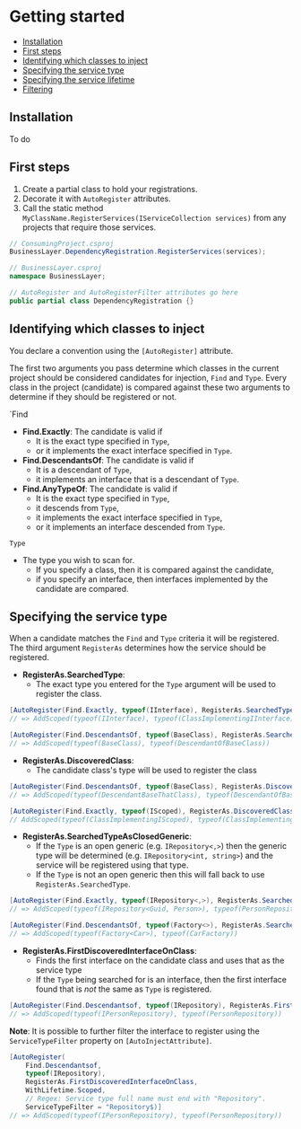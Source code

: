 # Getting started

* [Installation](#installation)
* [First steps](#first-steps)
* [Identifying which classes to inject](#search-criteria)
* [Specifying the service type](#specifying-the-service-type)
* [Specifying the service lifetime](#specifying-the-service-lifetime)
* [Filtering](#filtering)

<a name="installation"></a>
## Installation
To do

<a name="first-steps"></a>
## First steps
1. Create a partial class to hold your registrations.
1. Decorate it with `AutoRegister` attributes.
1. Call the static method `MyClassName.RegisterServices(IServiceCollection services)`
   from any projects that require those services.

```c#
// ConsumingProject.csproj
BusinessLayer.DependencyRegistration.RegisterServices(services);

// BusinessLayer.csproj
namespace BusinessLayer;

// AutoRegister and AutoRegisterFilter attributes go here
public partial class DependencyRegistration {}
```



<a id="search-criteria"></a>
## Identifying which classes to inject
You declare a convention using the `[AutoRegister]` attribute.


The first two arguments you pass determine which classes in the current project
should be considered candidates for injection, `Find` and `Type`. Every class
in the project (candidate) is compared against these two arguments to determine if
they should be registered or not.

`Find
* **Find.Exactly**: The candidate is valid if 
    * It is the exact type specified in `Type`,
    * or it implements the exact interface specified in `Type`.
* **Find.DescendantsOf**: The candidate is valid if
    * It is a descendant of `Type`,
    * it implements an interface that is a descendant of `Type`.
* **Find.AnyTypeOf**: The candidate is valid if
    * It is the exact type specified in `Type`,
    * it descends from `Type`, 
    * it implements the exact interface specified in `Type`,
    * or it implements an interface descended from `Type`.

`Type`
* The type you wish to scan for.
  * If you specify a class, then it is compared against the candidate,
  * if you specify an interface, then interfaces implemented by the candidate
    are compared.

<a id="specifying-the-service-type"></a>
## Specifying the service type
When a candidate matches the `Find` and `Type` criteria it will be registered. The
third argument `RegisterAs` determines how the service should be registered.

* **RegisterAs.SearchedType**:
    * The exact type you entered for the `Type` argument will be used to
      register the class.

```c#
[AutoRegister(Find.Exactly, typeof(IInterface), RegisterAs.SearchedType, WithLifetime.Scoped)]
// => AddScoped(typeof(IInterface), typeof(ClassImplementingIInterface))

[AutoRegister(Find.DescendantsOf, typeof(BaseClass), RegisterAs.SearchedType, WithLifetime.Scoped)]
// => AddScoped(typeof(BaseClass), typeof(DescendantOfBaseClass))
```

* **RegisterAs.DiscoveredClass**:
    * The candidate class's type will be used to register the class

```c#
[AutoRegister(Find.DescendantsOf, typeof(BaseClass), RegisterAs.DiscoveredClass, WithLifetime.Scoped)]
// => AddScoped(typeof(DescendantBaseThatClass), typeof(DescendantOfBaseClass))

[AutoRegister(Find.Exactly, typeof(IScoped), RegisterAs.DiscoveredClass, WithLifetime.Scoped)]
// AddScoped(typeof(ClassImplementingIScoped), typeof(ClassImplementingIScoped))
```

* **RegisterAs.SearchedTypeAsClosedGeneric**:
    * If the `Type` is an open generic (e.g. `IRepository<,>`) then the
      generic type will be determined (e.g. `IRepository<int, string>`) and the
      service will be registered using that type.
    * If the `Type` is not an open generic then this will
      fall back to use `RegisterAs.SearchedType`.

```c#
[AutoRegister(Find.Exactly, typeof(IRepository<,>), RegisterAs.SearchedTypeAsClosedGeneric, WithLifetime.Scoped)]
// => AddScoped(typeof(IRepository<Guid, Person>), typeof(PersonRepository))

[AutoRegister(Find.DescendantsOf, typeof(Factory<>), RegisterAs.SearchedTypeAsClosedGeneric, WithLifetime.Scoped)]
// => AddScoped(typeof(Factory<Car>), typeof(CarFactory))
```

* **RegisterAs.FirstDiscoveredInterfaceOnClass**:
    * Finds the first interface on the candidate class and uses that
      as the service type
    * If the `Type` being searched for is an interface, then the first interface
      found that is *not* the same as `Type` is registered.

```c#
[AutoRegister(Find.Descendantsof, typeof(IRepository), RegisterAs.FirstDiscoveredInterfaceOnClass, WithLifetime.Scoped)]
// => AddScoped(typeof(IPersonRepository), typeof(PersonRepository))
```

**Note**: It is possible to further filter the interface to register using the
`ServiceTypeFilter` property on `[AutoInjectAttribute]`.

```c#
[AutoRegister(
    Find.Descendantsof,
    typeof(IRepository),
    RegisterAs.FirstDiscoveredInterfaceOnClass,
    WithLifetime.Scoped,
    // Regex: Service type full name must end with "Repository".
    ServiceTypeFilter = "Repository$)]
// => AddScoped(typeof(IPersonRepository), typeof(PersonRepository))
```
